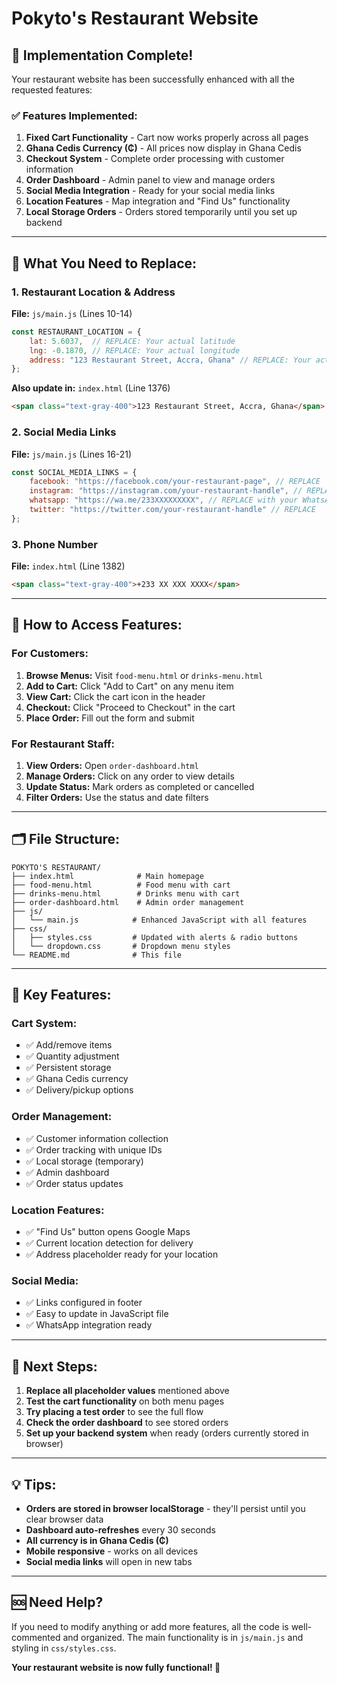 # Pokyto's Restaurant Website

## 🎉 Implementation Complete!

Your restaurant website has been successfully enhanced with all the requested features:

### ✅ Features Implemented:

1. **Fixed Cart Functionality** - Cart now works properly across all pages
2. **Ghana Cedis Currency (₵)** - All prices now display in Ghana Cedis
3. **Checkout System** - Complete order processing with customer information
4. **Order Dashboard** - Admin panel to view and manage orders
5. **Social Media Integration** - Ready for your social media links
6. **Location Features** - Map integration and "Find Us" functionality
7. **Local Storage Orders** - Orders stored temporarily until you set up backend

---

## 🔧 What You Need to Replace:

### 1. Restaurant Location & Address
**File:** `js/main.js` (Lines 10-14)
```javascript
const RESTAURANT_LOCATION = {
    lat: 5.6037,  // REPLACE: Your actual latitude
    lng: -0.1870, // REPLACE: Your actual longitude
    address: "123 Restaurant Street, Accra, Ghana" // REPLACE: Your actual address
};
```

**Also update in:** `index.html` (Line 1376)
```html
<span class="text-gray-400">123 Restaurant Street, Accra, Ghana</span>
```

### 2. Social Media Links
**File:** `js/main.js` (Lines 16-21)
```javascript
const SOCIAL_MEDIA_LINKS = {
    facebook: "https://facebook.com/your-restaurant-page", // REPLACE
    instagram: "https://instagram.com/your-restaurant-handle", // REPLACE
    whatsapp: "https://wa.me/233XXXXXXXXX", // REPLACE with your WhatsApp number
    twitter: "https://twitter.com/your-restaurant-handle" // REPLACE
};
```

### 3. Phone Number
**File:** `index.html` (Line 1382)
```html
<span class="text-gray-400">+233 XX XXX XXXX</span>
```

---

## 📱 How to Access Features:

### For Customers:
1. **Browse Menus:** Visit `food-menu.html` or `drinks-menu.html`
2. **Add to Cart:** Click "Add to Cart" on any menu item
3. **View Cart:** Click the cart icon in the header
4. **Checkout:** Click "Proceed to Checkout" in the cart
5. **Place Order:** Fill out the form and submit

### For Restaurant Staff:
1. **View Orders:** Open `order-dashboard.html`
2. **Manage Orders:** Click on any order to view details
3. **Update Status:** Mark orders as completed or cancelled
4. **Filter Orders:** Use the status and date filters

---

## 🗂️ File Structure:

```
POKYTO'S RESTAURANT/
├── index.html              # Main homepage
├── food-menu.html          # Food menu with cart
├── drinks-menu.html        # Drinks menu with cart
├── order-dashboard.html    # Admin order management
├── js/
│   └── main.js            # Enhanced JavaScript with all features
├── css/
│   ├── styles.css         # Updated with alerts & radio buttons
│   └── dropdown.css       # Dropdown menu styles
└── README.md              # This file
```

---

## 🚀 Key Features:

### Cart System:
- ✅ Add/remove items
- ✅ Quantity adjustment
- ✅ Persistent storage
- ✅ Ghana Cedis currency
- ✅ Delivery/pickup options

### Order Management:
- ✅ Customer information collection
- ✅ Order tracking with unique IDs
- ✅ Local storage (temporary)
- ✅ Admin dashboard
- ✅ Order status updates

### Location Features:
- ✅ "Find Us" button opens Google Maps
- ✅ Current location detection for delivery
- ✅ Address placeholder ready for your location

### Social Media:
- ✅ Links configured in footer
- ✅ Easy to update in JavaScript file
- ✅ WhatsApp integration ready

---

## 🔄 Next Steps:

1. **Replace all placeholder values** mentioned above
2. **Test the cart functionality** on both menu pages
3. **Try placing a test order** to see the full flow
4. **Check the order dashboard** to see stored orders
5. **Set up your backend system** when ready (orders currently stored in browser)

---

## 💡 Tips:

- **Orders are stored in browser localStorage** - they'll persist until you clear browser data
- **Dashboard auto-refreshes** every 30 seconds
- **All currency is in Ghana Cedis (₵)**
- **Mobile responsive** - works on all devices
- **Social media links** will open in new tabs

---

## 🆘 Need Help?

If you need to modify anything or add more features, all the code is well-commented and organized. The main functionality is in `js/main.js` and styling in `css/styles.css`.

**Your restaurant website is now fully functional! 🎊**